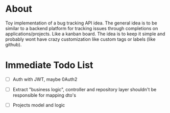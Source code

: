 
# About
Toy implementation of a bug tracking API idea. The general idea is
to be similar to a backend platform for tracking issues through
completions on applications/projects. Like a kanban board. The idea is
to keep it simple and probably wont have crazy customization like
custom tags or labels (like github).

# Immediate Todo List
 - [ ] Auth with JWT, maybe 0Auth2
 - [ ] Extract "business logic", controller and repository layer
    shouldn't be responsible for mapping dto's
 - [ ] Projects model and logic

